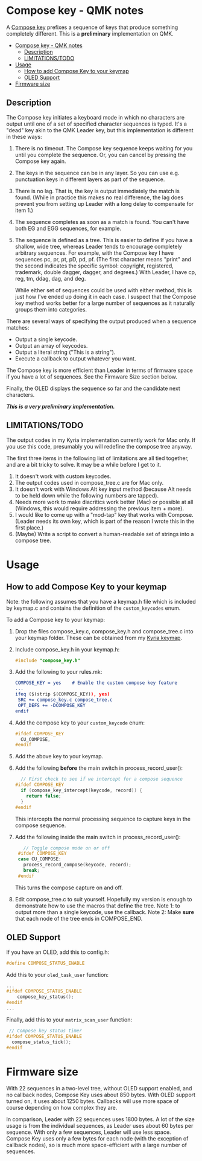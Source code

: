 # Compose key - QMK notes

A [Compose key](https://en.wikipedia.org/wiki/Compose_key) prefixes a sequence of keys that produce something completely different. This is a **preliminary** implementation on QMK.
<!--ts-->

   * [Compose key - QMK notes](#compose-key---qmk-notes)
      * [Description](#description)
      * [LIMITATIONS/TODO](#limitationstodo)
   * [Usage](#usage)
      * [How to add Compose Key to your keymap](#how-to-add-compose-key-to-your-keymap)
      * [OLED Support](#oled-support)
   * [Firmware size](#firmware-size)

<!--te-->

## Description

The Compose key initiates a keyboard mode in which no characters are output until one of a set of specified character sequences is typed. It's a "dead" key akin to the QMK Leader key, but this implementation is different in these ways:

1. There is no timeout. The Compose key sequence keeps waiting for you until you complete the sequence. Or, you can cancel by pressing the Compose key again.
2. The keys in the sequence can be in any layer. So you can use e.g. punctuation keys in different layers as part of the sequence.
3. There is no lag. That is, the key is output immediately the match is found. (While in practice this makes no real difference, the lag does prevent you from setting up Leader with a long delay to compensate for item 1.)
4. The sequence completes as soon as a match is found. You can't have both EG and EGG sequences, for example.
5. The sequence is defined as a tree. This is easier to define if you have a shallow, wide tree, whereas Leader tends to encourage completely arbitrary sequences. For example, with the Compose key I have sequences pc, pr, pt, pD, pd, pf. (The first character means "print" and the second indicates the specific symbol: copyright, registered, trademark, double dagger, dagger, and degrees.) With Leader, I have cp, reg, tm, ddag, dag, and deg.

   While either set of sequences could be used with either method, this is just how I've ended up doing it in each case. I suspect that the Compose key method works better for a large number of sequences as it naturally groups them into categories.

There are several ways of specifying the output produced when a sequence matches:

* Output a single keycode.
* Output an array of keycodes.
* Output a literal string ("This is a string").
* Execute a callback to output whatever you want.

The Compose key is more efficient than Leader in terms of firmware space if you have a lot of sequences. See the Firmware Size section below.

Finally, the OLED displays the sequence so far and the candidate next characters.

***This is a very preliminary implementation.***

## LIMITATIONS/TODO

The output codes in my Kyria implementation currently work for Mac only. If you use this code, presumably you will redefine the compose tree anyway.

The first three items in the following list of limitations are all tied together, and are a bit tricky to solve. It may be a while before I get to it. 

1. It doesn't work with custom keycodes.
2. The output codes used in compose_tree.c are for Mac only.
3. It doesn't work with Windows Alt key input method (because Alt needs to be held down while the following numbers are tapped).
4. Needs more work to make diacritics work better (Mac) or possible at all (Windows, this would require addressing the previous item + more).
5. I would like to come up with a "mod-tap" key that works with Compose. (Leader needs its own key, which is part of the reason I wrote this in the first place.)
6. (Maybe) Write a script to convert a human-readable set of strings into a compose tree.

# Usage

## How to add Compose Key to your keymap

Note: the following assumes that you have a keymap.h file which is included by keymap.c and contains the definition of the `custom_keycodes`  enum.

To add a Compose key to your keymap:

1. Drop the files compose_key.c, compose_key.h and compose_tree.c into your keymap folder. These can be obtained from my [Kyria keymap](../../../../keyboard-firmware/tree/master/kyria-rsthd-prime).

2. Include compose_key.h in your keymap.h:

   ```c
   #include "compose_key.h"
   ```

3. Add the following to your rules.mk:

   ```cmake
   COMPOSE_KEY = yes	# Enable the custom compose key feature
   ...
   ifeq ($(strip $(COMPOSE_KEY)), yes)
   	SRC += compose_key.c compose_tree.c
   	OPT_DEFS += -DCOMPOSE_KEY
   endif
   ```
   
6. Add the compose key to your `custom_keycode` enum:

   ```c
   #ifdef COMPOSE_KEY
     CU_COMPOSE,
   #endif
   ```
   
5. Add the above key to your keymap.

9. Add the following **before** the main switch in process_record_user():

   ```c
     // First check to see if we intercept for a compose sequence
   #ifdef COMPOSE_KEY
     if (compose_key_intercept(keycode, record)) {
       return false;
     }
   #endif
   ```

   This intercepts the normal processing sequence to capture keys in the compose sequence.

10. Add the following inside the main switch in process_record_user():

    ```c
       // Toggle compose mode on or off
     #ifdef COMPOSE_KEY
     case CU_COMPOSE:
       process_record_compose(keycode, record);
       break;
     #endif
    ```

    This turns the compose capture on and off.

9. Edit compose_tree.c to suit yourself. Hopefully my version is enough to demonstrate how to use the macros that define the tree. Note 1: to output more than a single keycode, use the callback. Note 2: Make **sure** that each node of the tree ends in COMPOSE_END.

## OLED Support

If you have an OLED, add this to config.h:

```c
#define COMPOSE_STATUS_ENABLE
```

Add this to your `oled_task_user` function: 

```c
...
#ifdef COMPOSE_STATUS_ENABLE
    compose_key_status();
#endif
...
```

Finally, add this to your `matrix_scan_user` function:

```c
 // Compose key status timer
#ifdef COMPOSE_STATUS_ENABLE
  compose_status_tick();
#endif
```


# Firmware size

With 22 sequences in a two-level tree, without OLED support enabled, and no callback nodes, Compose Key uses about 850 bytes. With OLED support turned on, it uses about 1250 bytes. Callbacks will use more space of course depending on how complex they are.

In comparison, Leader with 22 sequences uses 1800 bytes. A lot of the size usage is from the individual sequences, as Leader uses about 60 bytes per sequence. With only a few sequences, Leader will use less space. Compose Key uses only a few bytes for each node (with the exception of callback nodes), so is much more space-efficient with a large number of sequences.

